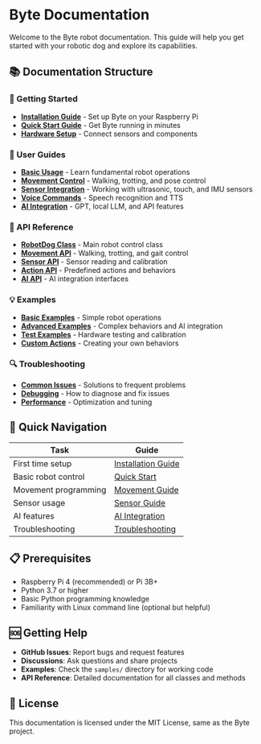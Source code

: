 # Byte Documentation

Welcome to the Byte robot documentation. This guide will help you get started with your robotic dog and explore its capabilities.

## 📚 Documentation Structure

### 🚀 Getting Started
- **[Installation Guide](installation/installation.md)** - Set up Byte on your Raspberry Pi
- **[Quick Start Guide](guides/quickstart.md)** - Get Byte running in minutes
- **[Hardware Setup](installation/hardware.md)** - Connect sensors and components

### 📖 User Guides
- **[Basic Usage](guides/basic-usage.md)** - Learn fundamental robot operations
- **[Movement Control](guides/movement.md)** - Walking, trotting, and pose control
- **[Sensor Integration](guides/sensors.md)** - Working with ultrasonic, touch, and IMU sensors
- **[Voice Commands](guides/voice.md)** - Speech recognition and TTS
- **[AI Integration](guides/ai-integration.md)** - GPT, local LLM, and API features

### 🔧 API Reference
- **[RobotDog Class](api/robotdog.md)** - Main robot control class
- **[Movement API](api/movement.md)** - Walking, trotting, and gait control
- **[Sensor API](api/sensors.md)** - Sensor reading and calibration
- **[Action API](api/actions.md)** - Predefined actions and behaviors
- **[AI API](api/ai.md)** - AI integration interfaces

### 💡 Examples
- **[Basic Examples](examples/basic.md)** - Simple robot operations
- **[Advanced Examples](examples/advanced.md)** - Complex behaviors and AI integration
- **[Test Examples](examples/tests.md)** - Hardware testing and calibration
- **[Custom Actions](examples/custom-actions.md)** - Creating your own behaviors

### 🔍 Troubleshooting
- **[Common Issues](guides/troubleshooting.md)** - Solutions to frequent problems
- **[Debugging](guides/debugging.md)** - How to diagnose and fix issues
- **[Performance](guides/performance.md)** - Optimization and tuning

## 🎯 Quick Navigation

| Task | Guide |
|------|-------|
| First time setup | [Installation Guide](installation/installation.md) |
| Basic robot control | [Quick Start](guides/quickstart.md) |
| Movement programming | [Movement Guide](guides/movement.md) |
| Sensor usage | [Sensor Guide](guides/sensors.md) |
| AI features | [AI Integration](guides/ai-integration.md) |
| Troubleshooting | [Troubleshooting](guides/troubleshooting.md) |

## 📋 Prerequisites

- Raspberry Pi 4 (recommended) or Pi 3B+
- Python 3.7 or higher
- Basic Python programming knowledge
- Familiarity with Linux command line (optional but helpful)

## 🆘 Getting Help

- **GitHub Issues**: Report bugs and request features
- **Discussions**: Ask questions and share projects
- **Examples**: Check the `samples/` directory for working code
- **API Reference**: Detailed documentation for all classes and methods

## 📄 License

This documentation is licensed under the MIT License, same as the Byte project. 